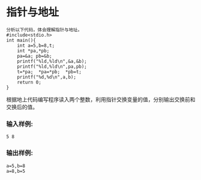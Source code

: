 # 指针与地址
```
分析以下代码，体会理解指针与地址。
#include<stdio.h>
int main(){
    int a=5,b=8,t;
    int *pa,*pb;
    pa=&a; pb=&b;
    printf("%ld,%ld\n",&a,&b);
    printf("%ld,%ld\n",pa,pb);
    t=*pa;  *pa=*pb;  *pb=t;
    printf("%d,%d\n",a,b);
    return 0;    
}
```
根据地上代码编写程序读入两个整数，利用指针交换变量的值，分别输出交换前和交换后的值。
### 输入样例:
```in
5 8
```
### 输出样例:
```out
a=5,b=8
a=8,b=5
```


